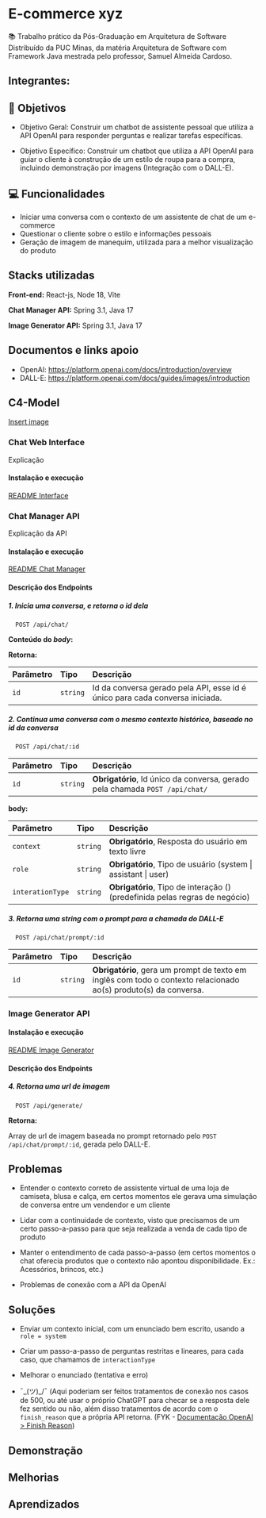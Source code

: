 # E-commerce xyz

📚 Trabalho prático da Pós-Graduação em Arquitetura de Software Distribuído da PUC Minas, da matéria Arquitetura de Software com Framework Java mestrada pelo professor, Samuel Almeida Cardoso.

## Integrantes:



## 🎯 Objetivos 

- Objetivo Geral: Construir um chatbot de assistente pessoal que utiliza a API OpenAI para responder perguntas e realizar tarefas específicas.

- Objetivo Específico: Construir um chatbot que utiliza a API OpenAI para guiar o cliente à construção de um estilo de roupa para a compra, incluindo demonstração por imagens (Integração com o DALL-E).

## 💻 Funcionalidades

- Iniciar uma conversa com o contexto de um assistente de chat de um e-commerce
- Questionar o cliente sobre o estilo e informações pessoais
- Geração de imagem de manequim, utilizada para a melhor visualização do produto

## Stacks utilizadas

**Front-end:** React-js, Node 18, Vite

**Chat Manager API:** Spring 3.1, Java 17

**Image Generator API:** Spring 3.1, Java 17

## Documentos e links apoio

- OpenAI: https://platform.openai.com/docs/introduction/overview
- DALL-E: https://platform.openai.com/docs/guides/images/introduction

## C4-Model

[Insert image](https://miro.com/app/board/uXjVM6VZXiw=/)

### Chat Web Interface 
Explicação 

#### Instalação e execução

[README Interface](https://github.com/projeto-afj-grupo-2/shop-assitant-webapp#readme)

### Chat Manager API
Explicação da API

#### Instalação e execução

[README Chat Manager](https://github.com/projeto-afj-grupo-2/gptprojectdemo#readme)

#### Descrição dos Endpoints

##### 1. Inicia uma conversa, e retorna o id dela

```http
  POST /api/chat/
```
**Conteúdo do *body*:**


**Retorna:**

| Parâmetro   | Tipo       | Descrição                                              |
| :---------- | :--------- | :------------------------------------------------------|
| `id`        | `string`   | Id da conversa gerado pela API, esse id é único para cada conversa iniciada.|

##### 2. Continua uma conversa com o mesmo contexto histórico, baseado no id da conversa

```http
  POST /api/chat/:id
```
| Parâmetro   | Tipo       | Descrição                                                                                          |
| :---------- | :--------- | :--------------------------------------------------------------------------------------------------|
| `id`        | `string`   | **Obrigatório**, Id único da conversa, gerado pela chamada `POST /api/chat/`|

**body:**

| Parâmetro   | Tipo       | Descrição                                                                                          |
| :---------- | :--------- | :------------------------------------------------------------|
| `context`       | `string`| **Obrigatório**, Resposta do usuário em texto livre|
| `role`          | `string`| **Obrigatório**, Tipo de usuário (system \| assistant \| user)|
| `interationType`| `string`| **Obrigatório**, Tipo de interação () (predefinida pelas regras de negócio)|

##### 3. Retorna uma string com o prompt para a chamada do DALL-E

```http
  POST /api/chat/prompt/:id
```
| Parâmetro   | Tipo       | Descrição                                                                                          |
| :---------- | :--------- | :--------------------------------------------------------------------------------------------------|
| `id`        | `string`   | **Obrigatório**, gera um prompt de texto em inglês com todo o contexto relacionado ao(s) produto(s) da conversa.|

### Image Generator API

#### Instalação e execução

[README Image Generator](https://github.com/projeto-afj-grupo-2/ai-request-generator#readme)

#### Descrição dos Endpoints

##### 4. Retorna uma url de imagem

```http
  POST /api/generate/
```

**Retorna:**

Array de url de imagem baseada no prompt retornado pelo `POST /api/chat/prompt/:id`, gerada pelo DALL-E.

## Problemas

- Entender o contexto correto de assistente virtual de uma loja de camiseta, blusa e calça, em certos momentos ele gerava uma simulação de conversa entre um vendendor e um cliente

- Lidar com a continuidade de contexto, visto que precisamos de um certo passo-a-passo para que seja realizada a venda de cada tipo de produto

- Manter o entendimento de cada passo-a-passo (em certos momentos o chat oferecia produtos que o contexto não apontou disponibilidade. Ex.: Acessórios, brincos, etc.)

- Problemas de conexão com a API da OpenAI

## Soluções

- Enviar um contexto inicial, com um enunciado bem escrito, usando a `role = system`

- Criar um passo-a-passo de perguntas restritas e lineares, para cada caso, que chamamos de `interactionType`

- Melhorar o enunciado (tentativa e erro)

- ¯\_(ツ)_/¯ (Aqui poderiam ser feitos tratamentos de conexão nos casos de 500, ou até usar o próprio ChatGPT para checar se a resposta dele fez sentido ou não, além disso tratamentos de acordo com o `finish_reason` que a própria API retorna. (FYK - [Documentação OpenAI > Finish Reason](https://platform.openai.com/docs/guides/gpt/chat-completions-response-format))

## Demonstração


## Melhorias


## Aprendizados

